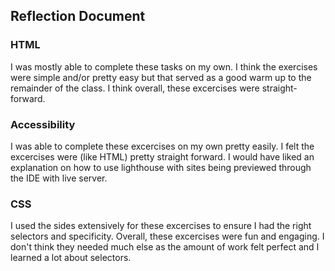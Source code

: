 ## Reflection Document

### HTML

I was mostly able to complete these tasks on my own. I think the exercises were simple and/or pretty easy but that served as a good warm up to the remainder of the class. I think overall, these excercises were straight-forward.

### Accessibility

I was able to complete these excercises on my own pretty easily. I felt the excercises were (like HTML) pretty straight forward. I would have liked an explanation on how to use lighthouse with sites being previewed through the IDE with live server.

### CSS

I used the sides extensively for these excercises to ensure I had the right selectors and specificity. Overall, these excercises were fun and engaging. I don't think they needed much else as the amount of work felt perfect and I learned a lot about selectors.
